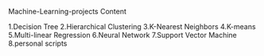 Machine-Learning-projects
Content


1.Decision Tree
2.Hierarchical Clustering
3.K-Nearest Neighbors
4.K-means
5.Multi-linear Regression
6.Neural Network
7.Support Vector Machine
8.personal scripts

